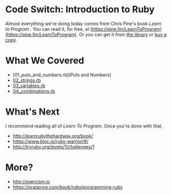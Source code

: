# Code Switch: Introduction to Ruby

Almost everything we're doing today comes from Chris Pine's book _Learn to Program_ . You can read it, for free, at [https://pine.fm/LearnToProgram](https://pine.fm/LearnToProgram). Or you can get it from [the library](https://apps.hclib.org/catalog/record.cfm?all=Learn%20To%20Program&row=2&id=5154062) or [buy a copy](https://pragprog.com/book/ltp2/learn-to-program).

# What We Covered

- [01_puts_and_numbers.rb](Puts and Numbers)
- [02_strings.rb](Strings)
- [03_variables.rb](Variables)
- [04_combinations.rb](Combinations)

# What's Next

I recommend reading all of _Learn To Program_. Once you're done with that,

- http://learnrubythehardway.org/book/
- https://www.bloc.io/ruby-warrior/#/
- http://tryruby.org/levels/1/challenges/1

# More?

- http://exercism.io
- https://pragprog.com/book/ruby/programming-ruby


